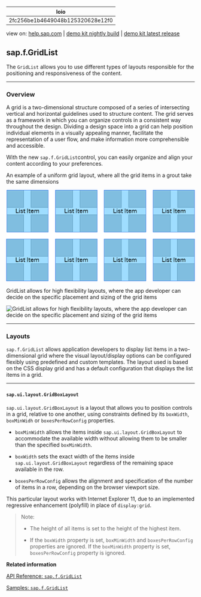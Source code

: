 | loio |
| -----|
| 2fc256be1b4649048b125320628e12f0 |

<div id="loio">

view on: [help.sap.com](https://help.sap.com/viewer/DRAFT/3237636b137e43519a20ad5513c49ccb/latest/en-US/2fc256be1b4649048b125320628e12f0.html) | [demo kit nightly build](https://openui5nightly.hana.ondemand.com/#/topic/2fc256be1b4649048b125320628e12f0) | [demo kit latest release](https://openui5.hana.ondemand.com/#/topic/2fc256be1b4649048b125320628e12f0)</div>
<!-- loio2fc256be1b4649048b125320628e12f0 -->

## sap.f.GridList

The `GridList` allows you to use different types of layouts responsible for the positioning and responsiveness of the content.

***

<a name="loio2fc256be1b4649048b125320628e12f0__section_dvh_qv2_5fb"/>

### Overview

A grid is a two-dimensional structure composed of a series of intersecting vertical and horizontal guidelines used to structure content. The grid serves as a framework in which you can organize controls in a consistent way throughout the design. Dividing a design space into a grid can help position individual elements in a visually appealing manner, facilitate the representation of a user flow, and make information more comprehensible and accessible.

With the new `sap.f.GridList`control, you can easily organize and align your content according to your preferences.

   
  
An example of a uniform grid layout, where all the grid items in a grout take the same dimensions<a name="loio2fc256be1b4649048b125320628e12f0__fig_pfj_mhs_5fb"/>

 ![](loio91e4c6b50b9d4ab58f7a4c9ab6e64839_LowRes.png "An example of a uniform grid layout, where all the grid items in a grout take the same dimensions") 

   
  
GridList allows for high flexibility layouts, where the app developer can decide on the specific placement and sizing of the grid items<a name="loio2fc256be1b4649048b125320628e12f0__fig_pt5_d4r_1gb"/>

 ![](loio8b209b06ea254d03a9ca181485a25c38_LowRes.png "GridList allows for high flexibility layouts, where the app developer can decide on the specific placement and sizing of the grid
					items") 

***

<a name="loio2fc256be1b4649048b125320628e12f0__section_vmq_gw2_5fb"/>

### Layouts

`sap.f.GridList` allows application developers to display list items in a two-dimensional grid where the visual layout/display options can be configured flexibly using predefined and custom templates. The layout used is based on the CSS display grid and has a default configuration that displays the list items in a grid.

***

#### `sap.ui.layout.GridBoxLayout`

`sap.ui.layout.GridBoxLayout` is a layout that allows you to position controls in a grid, relative to one another, using constraints defined by its `boxWidth`, `boxMinWidh` or `boxesPerRowConfig` properties.

-   `boxMinWidth` allows the items inside `sap.ui.layout.GridBoxLayout` to accommodate the available width without allowing them to be smaller than the specified `boxMinWidth`.

-   `boxWidth` sets the exact width of the items inside `sap.ui.layout.GridBoxLayout` regardless of the remaining space available in the row.

-   `boxesPerRowConfig` allows the alignment and specification of the number of items in a row, depending on the browser viewport size.


This particular layout works with Internet Explorer 11, due to an implemented regressive enhancement \(polyfill\) in place of `display:grid`.

> Note:
> -   The height of all items is set to the height of the highest item.
> 
> -   If the `boxWidth` property is set, `boxMinWidth` and `boxesPerRowConfig` properties are ignored. If the `boxMinWidth` property is set, `boxesPerRowConfig` property is ignored.
> 
> 
> 

**Related information**  


[API Reference: `sap.f.GridList`](https://openui5.hana.ondemand.com/#/api/symbols/sap.f.GridList)

[Samples: `sap.f.GridList`](https://openui5.hana.ondemand.com/#/entity/sap.f.GridList)

